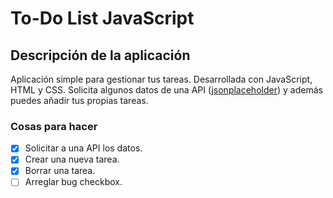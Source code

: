 # To-Do List JavaScript

## Descripción de la aplicación
Aplicación simple para gestionar tus tareas. Desarrollada con JavaScript, HTML y CSS.
Solicita algunos datos de una API ([jsonplaceholder](https://jsonplaceholder.typicode.com/)) y  además puedes añadir tus propias tareas.

### Cosas para hacer
- [x] Solicitar a una API los datos.
- [x] Crear una nueva tarea.
- [x] Borrar una tarea.
- [ ] Arreglar bug checkbox.
